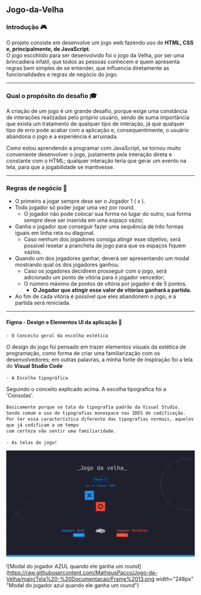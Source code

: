 ## Jogo-da-Velha
### Introdução 🎮
O projeto consiste em desenvolve um jogo web fazendo uso de <strong> HTML, CSS e, principalmente, de JavaScript.</strong>  
O jogo escohlido para ser desenvolvido foi o jogo da Velha, por ser uma brincadiera infatil, que todos as pessoas conhecem e quem apresenta regras bem simples de se entender, que influencia diretamente as funcionalidades e regras de negócio do jogo. 
<hr>

### Qual o propósito do desafio 🎓  
A criação de um jogo é um grande desafio, porque exige uma constância de interações realizadas pelo próprio usuário, sendo de suma importância que exista um tratamento de qualquer tipo de interação, já que qualquer tipo de erro pode acabar com a aplicação e, consequentimente, o usuário abandona o jogo e a experiência é arruinada. 

Como estou aprendendo a programar com JavaScript, se tornou muito conveniente desenvolver o jogo, justamente pela interação direta e constante com o HTML; qualquer interação teria que gerar um evento na tela, para que a jogabilidade se mantivesse. 
<hr>

### Regras de negócio 📜
 
- O primeiro a jogar sempre dese ser o Jogador 1 ( x ). 
- Todo jogador só poder jogar uma vez por round. 
    - O jogador não pode colocar sua forma no lugar do outro; sua forma sempre deve ser inserida em uma espaço vazio; 
- Ganha o jogador que conseguir fazer uma sequência de três formas iguais em linha reta ou diagonal. 
    - Caso nenhum dos jogadores consiga atingir esse objetivo, será possível resetar a prancheta de jogo para que os espaços fiquem vazios. 
- Quando um dos jogadores ganhar, deverá ser apresentando um modal mostrando qual os dos jogadores ganhou.
    - Caso os jogadores decidirem prosseguir com o jogo, será adicionado um ponto de vitória para o jogador vencedor; 
    - O número máximo de pontos de vitória por jogador é de 5 pontos. 
        - <strong> O Jogador que atingir esse valor de vitórias ganhará a partida. </strong> 
- Ao fim de cada vitória é possível que eles abandonem o jogo, e a partida será reniciada. 

<hr>

#### Figma - Design e Elementos UI da aplicação 🎨  

`- O Conceito geral da escolha estética`

O design do jogo foi pensado em trazer elementos visuais da estética de programação, como forma de criar uma familiarização com os desenvolvedores; em outras palavras, a minha fonte de inspiração foi a tela do <strong> Visual Studio Code </strong>

`- A Escolha tipográfica`

Seguindo o conceito explicado acima. A escolha tipografica foi a 'Consolas'. 

```
Basicamente porque se tata da tipografia padrão da Visual Studio. 
Sendo comum o uso de tipografias monospace nas IDES de codificação. 
Por ter essa característica diferente das tipografias normais, aqueles que já codificam a um tempo
com certeza vão sentir uma familiaridade. 
```
`- As telas do jogo!`

![Tela Preta do jogo da Velha](https://raw.githubusercontent.com/MatheusPacco/Jogo-da-Velha/main/Tela%20-%20Documentacao/Black%20Mode.png "Tela black mode Padrão do jogo")

![Modal do jogador AZUL quando ele ganha um round](https://raw.githubusercontent.com/MatheusPacco/Jogo-da-Velha/main/Tela%20-%20Documentacao/Frame%2013.png width="248px" "Modal do jogador azul quando ele ganha um round")
